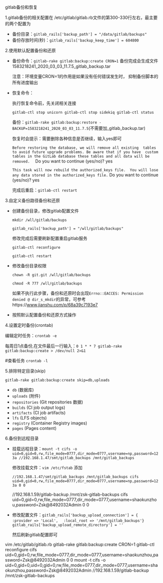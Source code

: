 gitlab备份和恢复

1.gitlab备份的相关配置在 /etc/gitlab/gitlab.rb文件的第300-330行左右，最主要的两个配置为

- 备份目录：```gitlab_rails['backup_path'] = "/data/gitlab/backups" ```
- 备份存放时间(秒)：```gitlab_rails['backup_keep_time'] = 604800```

2.使用默认配置备份和还原

- 备份命令：```gitlab-rake gitlab:backup:create CRON=1```
  备份完成会生成文件1583218241_2020_03_03_11.7.5_gitlab_backup.tar

  注意：环境变量CRON=1的作用是如果没有任何错误发生时， 抑制备份脚本的所有进度输出
  
- 恢复命令：

  执行恢复命令前，先关闭相关连接

  `gitlab-ctl stop unicorn
  gitlab-ctl stop sidekiq
  gitlab-ctl status`

  备份：```gitlab-rake gitlab:backup:restore -BACKUP=1583218241_2020_03_03_11.7.5```(不需要加_gitlab_backup.tar)

  恢复时会提示：需要删除各种信息是否继续，输入yes即可

  ```Before restoring the database, we will remove all existing  tables to avoid future upgrade problems. Be aware that if you have  custom tables in the GitLab database these tables and all data will be  removed.  ```
Do you want to continue (yes/no)? yes
  
  ```This task will now rebuild the authorized_keys file.  You will lose any data stored in the authorized_keys file.```
Do you want to continue (yes/no)? yes
  
  完成后重启：```gitlab-ctl restart```

3.自定义备份路径备份和还原

- 创建备份目录，修改gitlab配置文件

  `mkdir /wll/gitlab/backups `

  `gitlab_rails['backup_path'] = "/wll/gitlab/backups" `

  修改完成后需要刷新配置重启gitlab服务

  `gitlab-ctl reconfigure`

  `gitlab-ctl restart`

- 修改备份目录权限

  `chown -R git.git /wll/gitlab/backups`

  `chmod -R 777 /wll/gitlab/backups`

  如果不执行此步骤，备份和还原时会出现`Errno::EACCES: Permission denied @ dir_s_mkdir`的异常，可参考https://www.jianshu.com/p/68a39c7193e7

- 按照默认配置备份和还原方式操作

4.设置定时备份(crontab)

编辑定时任务：`crontab -e`

每周日1点备份,在文件最后一行输入：```0 1 * * 7 gitlab-rake gitlab:backup:create > /dev/null 2>&1```

#查看任务 ```crontab -l```

5.排除特定目录(skip)

`gitlab-rake gitlab:backup:create skip=db,uploads`

- `db` (数据库)
- `uploads` (附件)
- `repositories` (Git repositories 数据)
- `builds` (CI job output logs)
- `artifacts` (CI job artifacts)
- `lfs` (LFS objects)
- `registry` (Container Registry images)
- `pages` (Pages content)

6.备份到远程目录

- 挂载远程目录：`mount -t cifs -o uid=0,gid=0,rw,file_mode=0777,dir_mode=0777,username=np,password=123a //192.168.1.47/smt/gitlab_backups /mnt/gitlab_backups`

  修改挂载文件：`vim /etc/fstab` 添加

  `//192.168.1.47/smt/gitlab_backups /mnt/gitlab_backups cifs uid=0,gid=0,rw,file_mode=0777,dir_mode=0777,username=np,password=123a 0 0`

  //192.168.1.59/gitlab-backup /mnt/zsk-gitlab-backups cifs uid=0,gid=0,rw,file_mode=0777,dir_mode=0777,username=shaokunzhou,password=Zsk@8492032Admin 0 0

- 修改配置文件：```gitlab_rails['backup_upload_connection'] = {  :provider => 'Local',  ```
  `:local_root => '/mnt/gitlab_backups'}`
  `gitlab_rails['backup_upload_remote_directory'] = ''`

  然后刷新gitlab配置即可

vim /etc/gitlab/gitlab.rb
gitlab-rake gitlab:backup:create CRON=1
gitlab-ctl reconfigure
 cifs uid=0,gid=0,rw,file_mode=0777,dir_mode=0777,username=shaokunzhou,password=Zsk@8492032Admin 0 0
mount -t cifs -o uid=0,gid=0,uid=0,gid=0,rw,file_mode=0777,dir_mode=0777,username=shaokunzhou,password=Zsk@8492032Admin //192.168.1.59/gitlab-backup /mnt/zsk-gitlab-backups

